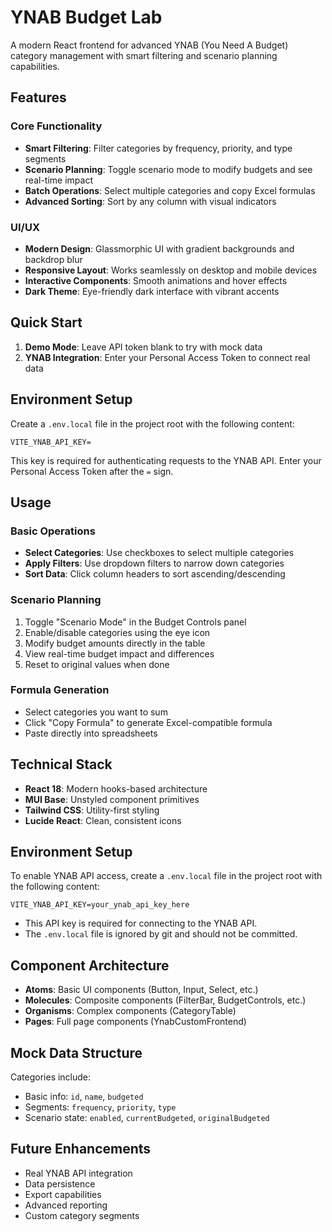 # YNAB Budget Lab

A modern React frontend for advanced YNAB (You Need A Budget) category management with smart filtering and scenario planning capabilities.

## Features

### Core Functionality

- **Smart Filtering**: Filter categories by frequency, priority, and type segments
- **Scenario Planning**: Toggle scenario mode to modify budgets and see real-time impact
- **Batch Operations**: Select multiple categories and copy Excel formulas
- **Advanced Sorting**: Sort by any column with visual indicators

### UI/UX

- **Modern Design**: Glassmorphic UI with gradient backgrounds and backdrop blur
- **Responsive Layout**: Works seamlessly on desktop and mobile devices
- **Interactive Components**: Smooth animations and hover effects
- **Dark Theme**: Eye-friendly dark interface with vibrant accents

## Quick Start

1. **Demo Mode**: Leave API token blank to try with mock data
2. **YNAB Integration**: Enter your Personal Access Token to connect real data

## Environment Setup

Create a `.env.local` file in the project root with the following content:

```env
VITE_YNAB_API_KEY=
```

This key is required for authenticating requests to the YNAB API. Enter your Personal Access Token after the `=` sign.

## Usage

### Basic Operations

- **Select Categories**: Use checkboxes to select multiple categories
- **Apply Filters**: Use dropdown filters to narrow down categories
- **Sort Data**: Click column headers to sort ascending/descending

### Scenario Planning

1. Toggle "Scenario Mode" in the Budget Controls panel
2. Enable/disable categories using the eye icon
3. Modify budget amounts directly in the table
4. View real-time budget impact and differences
5. Reset to original values when done

### Formula Generation

- Select categories you want to sum
- Click "Copy Formula" to generate Excel-compatible formula
- Paste directly into spreadsheets

## Technical Stack

- **React 18**: Modern hooks-based architecture
- **MUI Base**: Unstyled component primitives
- **Tailwind CSS**: Utility-first styling
- **Lucide React**: Clean, consistent icons

## Environment Setup

To enable YNAB API access, create a `.env.local` file in the project root with the following content:

```
VITE_YNAB_API_KEY=your_ynab_api_key_here
```

- This API key is required for connecting to the YNAB API.
- The `.env.local` file is ignored by git and should not be committed.

## Component Architecture

- **Atoms**: Basic UI components (Button, Input, Select, etc.)
- **Molecules**: Composite components (FilterBar, BudgetControls, etc.)
- **Organisms**: Complex components (CategoryTable)
- **Pages**: Full page components (YnabCustomFrontend)

## Mock Data Structure

Categories include:

- Basic info: `id`, `name`, `budgeted`
- Segments: `frequency`, `priority`, `type`
- Scenario state: `enabled`, `currentBudgeted`, `originalBudgeted`

## Future Enhancements

- Real YNAB API integration
- Data persistence
- Export capabilities
- Advanced reporting
- Custom category segments
